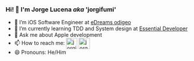 ### Hi! 👋 I'm Jorge Lucena *aka* 'jorgifumi'

- 🔭 I’m iOS Software Engineer at [eDreams odigeo](https://www.edreamsodigeo.com)
- 🌱 I’m currently learning TDD and System design at [Essential Developer](https://iosacademy.essentialdeveloper.com)
- 💬 Ask me about Apple development
- 📫 How to reach me: <a href="https://twitter.com/jorgifumi" target="blank"><img align="center" src="https://cdn.jsdelivr.net/npm/simple-icons@3.0.1/icons/twitter.svg" alt="jorgifumi" height="30" width="30" /></a>
<a href="https://linkedin.com/in/jorgelucena" target="blank"><img align="center" src="https://cdn.jsdelivr.net/npm/simple-icons@3.0.1/icons/linkedin.svg" alt="jorgelucena" height="30" width="30" /></a>
- 😄 Pronouns: He/Him
